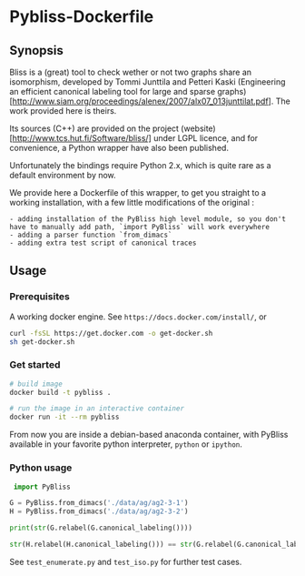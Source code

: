 # Pybliss-Dockerfile

## Synopsis

Bliss is a (great) tool to check wether or not two graphs share an isomorphism, developed by Tommi Junttila and Petteri Kaski (Engineering an efficient canonical labeling tool for large and sparse graphs)[http://www.siam.org/proceedings/alenex/2007/alx07_013junttilat.pdf]. The work provided here is theirs.

Its sources (C++) are provided on the project (website)[http://www.tcs.hut.fi/Software/bliss/] under LGPL licence, and for convenience, a Python wrapper have also been published.

Unfortunately the bindings require Python 2.x, which is quite rare as a default environment by now.

We provide here a Dockerfile of this wrapper, to get you straight to a working installation, with a few little modifications of the original : 

	- adding installation of the PyBliss high level module, so you don't have to manually add path, `import PyBliss` will work everywhere
	- adding a parser function `from_dimacs`
	- adding extra test script of canonical traces

## Usage 

### Prerequisites 

A working docker engine. See `https://docs.docker.com/install/`, or 

```bash
curl -fsSL https://get.docker.com -o get-docker.sh
sh get-docker.sh
```

### Get started

```bash
# build image
docker build -t pybliss .

# run the image in an interactive container
docker run -it --rm pybliss
```

From now you are inside a debian-based anaconda container, with PyBliss available in your favorite python interpreter, `python` or `ipython`.

### Python usage

```python
 import PyBliss

G = PyBliss.from_dimacs('./data/ag/ag2-3-1')
H = PyBliss.from_dimacs('./data/ag/ag2-3-2')

print(str(G.relabel(G.canonical_labeling())))

str(H.relabel(H.canonical_labeling())) == str(G.relabel(G.canonical_labeling()))
```

See `test_enumerate.py` and `test_iso.py` for further test cases.

